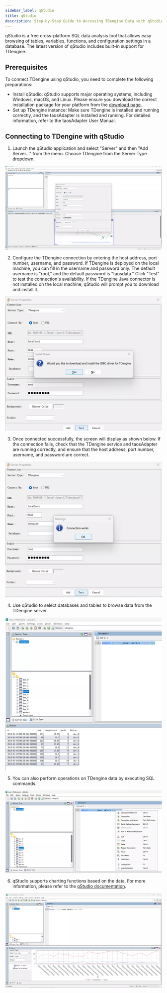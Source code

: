 ```yaml
---
sidebar_label: qStudio
title: qStudio
description: Step-by-Step Guide to Accessing TDengine Data with qStudio
---
```


qStudio is a free cross-platform SQL data analysis tool that allows easy browsing of tables, variables, functions, and configuration settings in a database. The latest version of qStudio includes built-in support for TDengine.

## Prerequisites

To connect TDengine using qStudio, you need to complete the following preparations:

- Install qStudio: qStudio supports major operating systems, including Windows, macOS, and Linux. Please ensure you download the correct installation package for your platform from the [download page](https://www.timestored.com/qstudio/download/).
- Set up TDengine instance: Make sure TDengine is installed and running correctly, and the taosAdapter is installed and running. For detailed information, refer to the taosAdapter User Manual.

## Connecting to TDengine with qStudio

1. Launch the qStudio application and select "Server" and then "Add Server..." from the menu. Choose TDengine from the Server Type dropdown.

 ![qConnecting TDengine with qStudio](./qstudio/qstudio-connect-tdengine.webp)

2. Configure the TDengine connection by entering the host address, port number, username, and password. If TDengine is deployed on the local machine, you can fill in the username and password only. The default username is "root," and the default password is "taosdata." Click "Test" to test the connection's availability. If the TDengine Java connector is not installed on the local machine, qStudio will prompt you to download and install it.

 ![Download Java Connector](./qstudio/qstudio-jdbc-connector-download.webp)

3. Once connected successfully, the screen will display as shown below. If the connection fails, check that the TDengine service and taosAdapter are running correctly, and ensure that the host address, port number, username, and password are correct.

 ![Successful Connection](./qstudio/qstudio-connect-tdengine-test.webp)

4. Use qStudio to select databases and tables to browse data from the TDengine server.

 ![Browsing TDengine Data with qStudio](./qstudio/qstudio-browse-data.webp)

5. You can also perform operations on TDengine data by executing SQL commands.

 ![qStudio SQL Commands](./qstudio/qstudio-sql-execution.webp)

6. qStudio supports charting functions based on the data. For more information, please refer to the [qStudio documentation](https://www.timestored.com/qstudio/help).

 ![qStudio Chart](./qstudio/qstudio-chart.webp)
